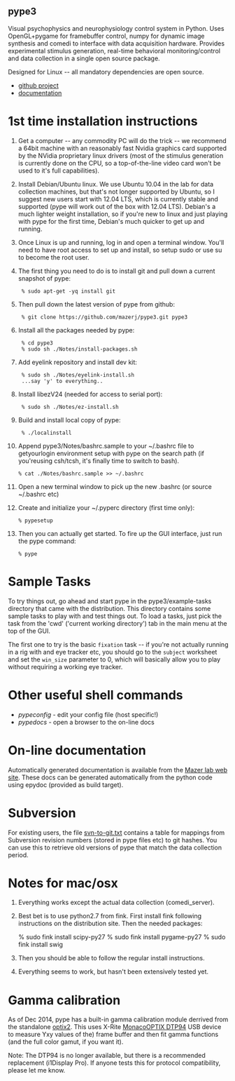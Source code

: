 ## pype3

Visual psychophysics and neurophysiology control system in
Python. Uses OpenGL+pygame for framebuffer control, numpy for
dynamic image synthesis and comedi to interface with data
acquisition hardware. Provides experimental stimulus generation,
real-time behavioral monitoring/control and data collection
in a single open source package.

Designed for Linux -- all mandatory dependencies are open source.

* [github project](http://mazerj.github.com/pype3)
* [documentation](http://mazerj.github.io/pype3/docs)


# 1st time installation instructions

1. Get a computer -- any commodity PC will do the trick -- we recommend a 64bit machine with an reasonably fast Nvidia graphics card supported by the NVidia proprietary linux drivers (most of the stimulus generation is currently done on the CPU, so a top-of-the-line video card won't be used to it's full capabilities).

2. Install Debian/Ubuntu linux. We use Ubuntu 10.04 in the lab for data collection machines, but that's not longer supported by Ubuntu, so I suggest new users start with 12.04 LTS, which is currently stable and supported (pype will work out of the box with 12.04 LTS). Debian's a much lighter weight installation, so if you're new to linux and just playing with pype for the first time, Debian's much quicker to get up and running.

3. Once Linux is up and running, log in and open a terminal window. You'll need to have root access to set up and install, so setup sudo or use su to become the root user.

4. The first thing you need to do is to install git and pull down a current snapshot of pype:

        % sudo apt-get -yq install git
	
5. Then pull down the latest version of pype from github:

        % git clone https://github.com/mazerj/pype3.git pype3
	
6. Install all the packages needed by pype:

        % cd pype3
        % sudo sh ./Notes/install-packages.sh
	
7. Add eyelink repository and install dev kit:

		% sudo sh ./Notes/eyelink-install.sh
		...say 'y' to everything..

8. Install libezV24 (needed for access to serial port):

		% sudo sh ./Notes/ez-install.sh

9. Build and install local copy of pype:

		% ./localinstall

10. Append pype3/Notes/bashrc.sample to your ~/.bashrc file to getyourlogin environment setup with pype on the search path (if you'reusing csh/tcsh, it's finally time to switch to bash).

		% cat ./Notes/bashrc.sample >> ~/.bashrc

11. Open a new terminal window to pick up the new .bashrc (or source ~/.bashrc etc)

12. Create and initialize your ~/.pyperc directory (first time only):

        % pypesetup
	
13. Then you can actually get started. To fire up the GUI interface, just run the pype command:

        % pype

# Sample Tasks

To try things out, go ahead and start pype in the pype3/example-tasks directory that came with the distribution. This directory contains some sample tasks to play with and test things out. To load a tasks, just pick the task from the 'cwd' ('current working directory') tab in the main menu at the top of the GUI.

The first one to try is the basic `fixation` task -- if you're not actually running in a rig with and eye tracker etc, you should go to the `subject` worksheet and set the `win_size` parameter to 0, which will basically allow you to play without requiring a working eye tracker.

# Other useful shell commands

- *pypeconfig* - edit your config file (host specific!)
- *pypedocs* - open a browser to the on-line docs

# On-line documentation

Automatically generated documentation is available from the [Mazer lab web site](http://mazerj.github.io/pype3/docs). These docs can be generated automatically from the python code using epydoc (provided as build target).

# Subversion

For existing users, the file [svn-to-git.txt](https://github.com/mazerj/pype3/blob/master/svn-to-git.txt) contains a table for mappings from Subversion revision numbers (stored in pype files etc) to git hashes. You can use this to retrieve old versions of pype that match the data collection period.

# Notes for mac/osx

1. Everything works except the actual data collection (comedi_server).

2. Best bet is to use python2.7 from fink. First install fink
following instructions on the distribution site. Then the needed
packages:

    % sudo fink install scipy-py27
    % sudo fink install pygame-py27
    % sudo fink install swig

3. Then you should be able to follow the regular install instructions.

4. Everything seems to work, but hasn't been extensively tested yet.

# Gamma calibration

As of Dec 2014, pype has a built-in gamma calibration module derrived
from the standalone [optix2](https://github.com/mazerj/optix2). This
uses X-Rite [MonacoOPTIX DTP94](http://www.xrite.com/product_overview.aspx?ID=730&Action=support) USB device to measure Yxy values of the)
frame buffer and then fit gamma functions (and the full color gamut,
if you want it).

Note: The DTP94 is no longer available, but there is a recommended
replacement (i1Display Pro). If anyone tests this for protocol
compatibility, please let me know.

